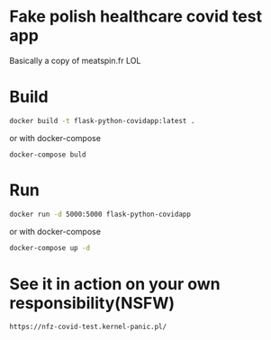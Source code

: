# Fake polish healthcare covid test app
Basically a copy of meatspin.fr LOL

# Build
```bash
docker build -t flask-python-covidapp:latest .
```

or with docker-compose
```
docker-compose buld
```

# Run
```bash
docker run -d 5000:5000 flask-python-covidapp
```
or with docker-compose

```bash
docker-compose up -d
```

# See it in action on your own responsibility(NSFW)
```
https://nfz-covid-test.kernel-panic.pl/
```